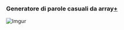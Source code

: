 ### Generatore di parole casuali da array[+](https://editor.p5js.org/barsab/full/sN9B_L8dU)
![Imgur](https://i.imgur.com/o8CV50T.png)
